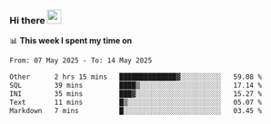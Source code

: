 ### Hi there <a href="https://www.gautamkrishnar.com/"><img src="https://media.giphy.com/media/hvRJCLFzcasrR4ia7z/giphy.gif" width="25px"></a>

📊 **This week I spent my time on**

<!--START_SECTION:waka-->

```txt
From: 07 May 2025 - To: 14 May 2025

Other      2 hrs 15 mins   ██████████████▓░░░░░░░░░░   59.08 %
SQL        39 mins         ████▒░░░░░░░░░░░░░░░░░░░░   17.14 %
INI        35 mins         ███▓░░░░░░░░░░░░░░░░░░░░░   15.27 %
Text       11 mins         █▒░░░░░░░░░░░░░░░░░░░░░░░   05.07 %
Markdown   7 mins          █░░░░░░░░░░░░░░░░░░░░░░░░   03.45 %
```

<!--END_SECTION:waka-->

